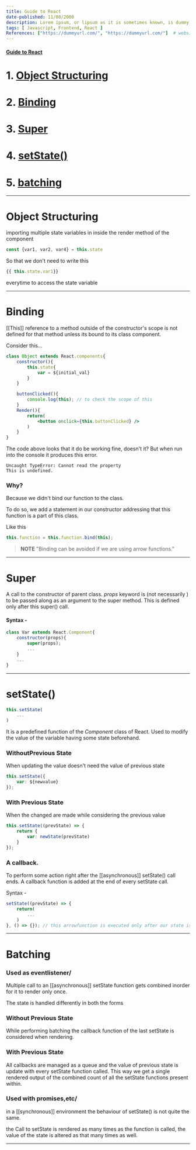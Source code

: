 ```yaml
---
title: Guide to React
date-published: 11/08/2000
description: Lorem ipsum, or lipsum as it is sometimes known, is dummy text used in laying out print, graphic or web designs. The passage is attributed to an unknown typesetter
tags: [ Javascript, Frontend, React ]
References: ["https://dummyurl.com/", "https://dummyurl.com/"]  # website url of references
---
```


#### <u>Guide to React</u>
# 1. [Object Structuring](#Object-structuring)
# 2. [Binding](#binding) 
# 3. [Super](#super)
# 4. [setState()](#setstate)
# 5. [batching](#batching)

---
# Object Structuring
importing multiple state variables in inside the render method of the component
```jsx
const {var1, var2, var4} = this.state
```
So that we don't need to write  this
```jsx
{{ this.state.var1}}
```
everytime to access the state variable

---
# Binding
[[This]] reference to a method outside of the constructor's scope is not defined for that method unless its bound to its class component.

Consider this...
```jsx
class Object extends React.components{
	constructor(){
		this.state{
			var = ${initial_val}
		}
	}

	buttonClicked(){
		console.log(this); // to check the scope of this
	}
	Render(){
		return(
			<button onclick={this.buttonClicked} />
		)
	}
}
```

The code above looks that it do be working fine, doesn't it?
But when run into the console it produces this error.

```console
Uncaught TypeError: Cannot read the property
This is undefined.
```

### Why?
Because we didn't bind our function to the class.

To do so, we add a statement in our constructor addressing that this function is a part of this class.

Like this
```jsx
this.function = this.function.bind(this);
```

> **__NOTE__** "Binding can be avoided if we are using arrow functions."

---
# Super
A call to the constructor of parent class.
*props* keyword is (not necessarily ) to be passed along as an argument to the super method.
This is defined only after this super() call.

#### Syntax -
```jsx
class Var extends React.Component{
	constructor(props){
		super(props);
		...
	}
	...
}
```

---
# setState()
```jsx
this.setState(
	...
)
```

It is a predefined function of the *Component* class of React. 
Used to modify the value of the variable having some state beforehand.

### WithoutPrevious State
When updating the value doesn't  need the value of previous state

```jsx
this.setState({
	var: ${newvalue}
});
```

### With Previous State
When the changed are made while considering the previous value

```jsx
this.setState((prevState) => {
	return {
		var: newState(prevState)
	}
});
```


### A callback.
To perform some action right after the [[asynchronous]] setState() call ends.
A callback function is added at the end of every setState call.

Syntax -
```jsx
setState((prevState) => {
	return(
		...
	)
}, () => {}); // this arrowfunction is executed only after our state is updated.
```

---
# Batching
### Used as eventlistener/
Multiple call to an [[asynchronous]] setState function gets combined inorder for it to render only once.

The state is handled differently in both the forms

### Without Previous State
While performing batching the callback function of the last setState is considered when rendering.

### With Previous State
All callbacks are managed as a queue and the value of previous state is update with every setState function called.
This way we get a single rendered output of the combined count of all the setState functions present within.

### Used with promises,etc/
in a [[synchronous]] environment the behaviour of setState() is not quite the same.

the Call to setState is rendered as many times as the function is called, the value of the state is altered as that many times as well.

---
